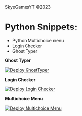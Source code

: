 SkyeGamesYT ©2023

# Python Snippets:
- Python Multichoice menu
- Login Checker
- Ghost Typer

**Ghost Typer**

[![Deploy GhostTyper](https://camo.githubusercontent.com/de8d18f58a5c013d803964424dc10e4276d57c2d9f7d2bd5ce2ffa127d6e832c/68747470733a2f2f62696e6261736862616e616e612e6769746875622e696f2f6465706c6f792d627574746f6e732f627574746f6e732f72656d6164652f7265706c69742e737667)](https://github.com/SkyeGamesYT/RandomPythonThingies/blob/main/GhostTyper.py)

**Login Checker**

[![Deploy Login Checker](https://camo.githubusercontent.com/de8d18f58a5c013d803964424dc10e4276d57c2d9f7d2bd5ce2ffa127d6e832c/68747470733a2f2f62696e6261736862616e616e612e6769746875622e696f2f6465706c6f792d627574746f6e732f627574746f6e732f72656d6164652f7265706c69742e737667)](https://replit.com/new/github/SkyeGamesYT/RandomPythonThingies)

**Multichoice Menu**

[![Deploy Multichoice Menu](https://camo.githubusercontent.com/de8d18f58a5c013d803964424dc10e4276d57c2d9f7d2bd5ce2ffa127d6e832c/68747470733a2f2f62696e6261736862616e616e612e6769746875622e696f2f6465706c6f792d627574746f6e732f627574746f6e732f72656d6164652f7265706c69742e737667)](https://github.com/SkyeGamesYT/RandomPythonThingies/blob/main/MultiChoiceMenu.py)

